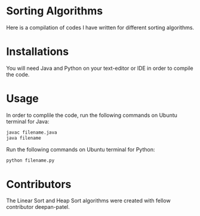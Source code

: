 # Sorting Algorithms 
Here is a compilation of codes I have written for different sorting algorithms.

# Installations
You will need Java and Python on your text-editor or IDE in order to compile the code.

# Usage
In order to complile the code, run the following commands on Ubuntu terminal for Java:
```bash
javac filename.java
java filename
```

Run the following commands on Ubuntu terminal for Python:
```bash
python filename.py
```

# Contributors 
The Linear Sort and Heap Sort algorithms were created with fellow contributor deepan-patel.
